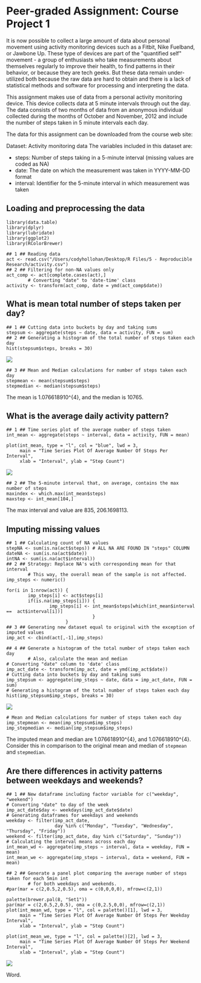 Peer-graded Assignment: Course Project 1
========================================

It is now possible to collect a large amount of data about personal
movement using activity monitoring devices such as a Fitbit, Nike
Fuelband, or Jawbone Up. These type of devices are part of the
"quantified self" movement - a group of enthusiasts who take
measurements about themselves regularly to improve their health, to find
patterns in their behavior, or because they are tech geeks. But these
data remain under-utilized both because the raw data are hard to obtain
and there is a lack of statistical methods and software for processing
and interpreting the data.

This assignment makes use of data from a personal activity monitoring
device. This device collects data at 5 minute intervals through out the
day. The data consists of two months of data from an anonymous
individual collected during the months of October and November, 2012 and
include the number of steps taken in 5 minute intervals each day.

The data for this assignment can be downloaded from the course web site:

Dataset: Activity monitoring data The variables included in this dataset
are:

-   steps: Number of steps taking in a 5-minute interval (missing values
    are coded as NA)
-   date: The date on which the measurement was taken in YYYY-MM-DD
    format
-   interval: Identifier for the 5-minute interval in which measurement
    was taken

Loading and preprocessing the data
----------------------------------

    library(data.table)
    library(dplyr)
    library(lubridate)
    library(ggplot2)
    library(RColorBrewer)

    ## 1 ## Reading data
    act <- read.csv("/Users/codyhollohan/Desktop/R Files/5 - Reproducible Research/activity.csv")
    ## 2 ## Filtering for non-NA values only
    act_comp <- act[complete.cases(act),]
            # Converting "date" to 'date-time' class
    activity <- transform(act_comp, date = ymd(act_comp$date))

What is mean total number of steps taken per day?
-------------------------------------------------

    ## 1 ## Cutting data into buckets by day and taking sums
    stepsum <- aggregate(steps ~ date, data = activity, FUN = sum)
    ## 2 ## Generating a histogram of the total number of steps taken each day
    hist(stepsum$steps, breaks = 30)

![](PA1_template_files/figure-markdown_strict/mean_data-1.png)

    ## 3 ## Mean and Median calculations for number of steps taken each day
    stepmean <- mean(stepsum$steps)
    stepmedian <- median(stepsum$steps)

The mean is 1.076618910^{4}, and the median is 10765.

What is the average daily activity pattern?
-------------------------------------------

    ## 1 ## Time series plot of the average number of steps taken
    int_mean <- aggregate(steps ~ interval, data = activity, FUN = mean)

    plot(int_mean, type = "l", col = "blue", lwd = 3, 
         main = "Time Series Plot Of Average Number Of Steps Per Interval", 
         xlab = "Interval", ylab = "Step Count")

![](PA1_template_files/figure-markdown_strict/daily_activity-1.png)

    ## 2 ## The 5-minute interval that, on average, contains the max number of steps
    maxindex <- which.max(int_mean$steps)
    maxstep <- int_mean[104,]

The max interval and value are 835, 206.1698113.

Imputing missing values
-----------------------

    ## 1 ## Calculating count of NA values
    stepNA <- sum(is.na(act$steps)) # ALL NA ARE FOUND IN "steps" COLUMN
    dateNA <- sum(is.na(act$date))
    intNA <- sum(is.na(act$interval))
    ## 2 ## Strategy: Replace NA's with corresponding mean for that interval
            # This way, the overall mean of the sample is not affected.
    imp_steps <- numeric()

    for(i in 1:nrow(act)) {
            imp_steps[i] <- act$steps[i]
            if(is.na(imp_steps[i])) {
                    imp_steps[i] <- int_mean$steps[which(int_mean$interval ==  act$interval[i])]
                                    }
                          }
    ## 3 ## Generating new dataset equal to original with the exception of imputed values 
    imp_act <- cbind(act[,-1],imp_steps)

    ## 4 ## Generate a histogram of the total number of steps taken each day
            # Also, calculate the mean and median
    # Converting "date" column to 'date' class
    imp_act_date <- transform(imp_act, date = ymd(imp_act$date))
    # Cutting data into buckets by day and taking sums
    imp_stepsum <- aggregate(imp_steps ~ date, data = imp_act_date, FUN = sum)
    # Generating a histogram of the total number of steps taken each day
    hist(imp_stepsum$imp_steps, breaks = 30)

![](PA1_template_files/figure-markdown_strict/impute_data-1.png)

    # Mean and Median calculations for number of steps taken each day
    imp_stepmean <- mean(imp_stepsum$imp_steps)
    imp_stepmedian <- median(imp_stepsum$imp_steps)

The imputed mean and median are 1.076618910^{4}, and 1.076618910^{4}.
Consider this in comparison to the original mean and median of
`stepmean` and `stepmedian`.

Are there differences in activity patterns between weekdays and weekends?
-------------------------------------------------------------------------

    ## 1 ## New dataframe including factor variable for c("weekday", "weekend")
    # Converting "date" to day of the week
    imp_act_date$day <- weekdays(imp_act_date$date)
    # Generating dataframes for weekdays and weekends
    weekday <- filter(imp_act_date, 
                      day %in% c("Monday", "Tuesday", "Wednesday", "Thursday", "Friday"))
    weekend <- filter(imp_act_date, day %in% c("Saturday", "Sunday"))
    # Calculating the interval means across each day        
    int_mean_wd <- aggregate(imp_steps ~ interval, data = weekday, FUN = mean)
    int_mean_we <- aggregate(imp_steps ~ interval, data = weekend, FUN = mean)

    ## 2 ## Generate a panel plot comparing the average number of steps taken for each 5min int
            # for both weekdays and weekends.
    #par(mar = c(2,0.5,2,0.5), oma = c(0,0,0,0), mfrow=c(2,1))

    palette(brewer.pal(8, "Set1"))
    par(mar = c(2,0.5,2,0.5), oma = c(0,2.5,0,0), mfrow=c(2,1))
    plot(int_mean_wd, type = "l", col = palette()[1], lwd = 3, 
         main = "Time Series Plot Of Average Number Of Steps Per Weekday Interval", 
         xlab = "Interval", ylab = "Step Count")

    plot(int_mean_we, type = "l", col = palette()[2], lwd = 3, 
         main = "Time Series Plot Of Average Number Of Steps Per Weekend Interval", 
         xlab = "Interval", ylab = "Step Count")

![](PA1_template_files/figure-markdown_strict/weekday_weekend-1.png)

Word.
